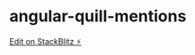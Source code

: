 # angular-quill-mentions

[Edit on StackBlitz ⚡️](https://stackblitz.com/edit/angular-quill-mentions-dagqtg)